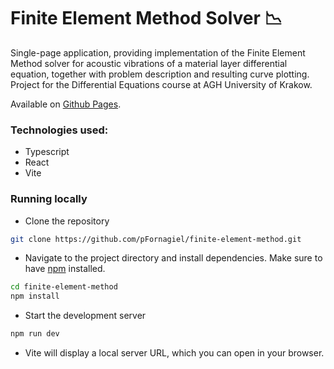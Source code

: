 # Finite Element Method Solver 📉

Single-page application, providing implementation of the Finite Element Method solver for acoustic vibrations of a material layer differential equation, together with problem description and resulting curve plotting. Project for the Differential Equations course at AGH University of Krakow.

Available on [Github Pages](https://pfornagiel.github.io/finite-element-method/).

### Technologies used:
- Typescript
- React
- Vite

### Running locally
- Clone the repository
```bash
git clone https://github.com/pFornagiel/finite-element-method.git
```
- Navigate to the project directory and install dependencies. Make sure to have [npm](https://www.npmjs.com/) installed.

```bash
cd finite-element-method
npm install
```
- Start the development server
```bash
npm run dev
```
- Vite will display a local server URL, which you can open in your browser.
